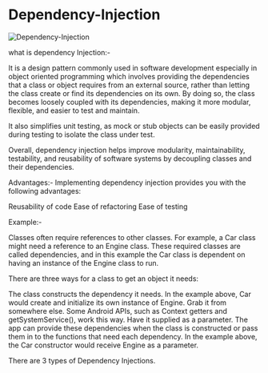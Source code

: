 # Dependency-Injection

![Dependency-Injection](https://github.com/Vijaya9418/Dependency-Injection/assets/56352158/b0e22da4-b829-4c55-bda1-516046e080f1)


what is dependency Injection:-

It is a design pattern commonly used in software development especially in object oriented programming which involves providing the dependencies that a class or object requires from an external source, rather than letting the class create or find its dependencies on its own. By doing so, the class becomes loosely coupled with its dependencies, making it more modular, flexible, and easier to test and maintain.

It also simplifies unit testing, as mock or stub objects can be easily provided during testing to isolate the class under test.

Overall, dependency injection helps improve modularity, maintainability, testability, and reusability of software systems by decoupling classes and their dependencies.

Advantages:-
Implementing dependency injection provides you with the following advantages:

Reusability of code
Ease of refactoring
Ease of testing


Example:-

Classes often require references to other classes. For example, a Car class might need a reference to an Engine class. These required classes are called dependencies, and in this example the Car class is dependent on having an instance of the Engine class to run.

There are three ways for a class to get an object it needs:

The class constructs the dependency it needs. In the example above, Car would create and initialize its own instance of Engine.
Grab it from somewhere else. Some Android APIs, such as Context getters and getSystemService(), work this way.
Have it supplied as a parameter. The app can provide these dependencies when the class is constructed or pass them in to the functions that need each dependency. In the example above, the Car constructor would receive Engine as a parameter.


There are 3 types of Dependency Injections.
